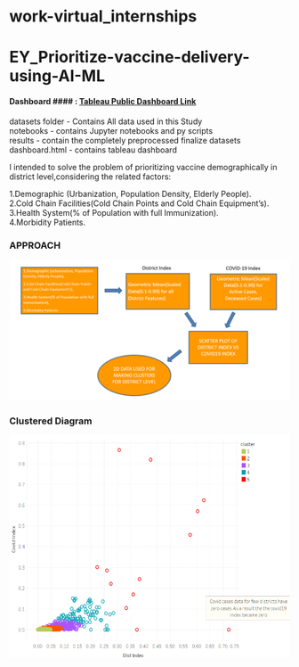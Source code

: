 # work-virtual_internships #

# EY_Prioritize-vaccine-delivery-using-AI-ML #

#### Dashboard #### : [Tableau Public Dashboard Link](https://public.tableau.com/profile/dinesh3497#!/)


datasets folder - Contains All data used in this Study<br/>
notebooks - contains Jupyter notebooks and py scripts<br/>
results - contain the completely preprocessed finalize datasets<br/>
dashboard.html - contains tableau dashboard <br/>



I intended to solve the problem of prioritizing vaccine demographically in district level,considering the related factors:

1.Demographic (Urbanization, Population Density, Elderly People).<br />
2.Cold Chain Facilities(Cold Chain Points and Cold Chain Equipment’s).<br />
3.Health System(% of Population with full Immunization).<br />
4.Morbidity Patients.<br />

### APPROACH ###


![Flow Diagram](https://github.com/dineshy98/EY_Prioritize-vaccine-delivery-using-AI-ML/blob/main/approach%20diagram.PNG  "Flow Diagram")


### Clustered Diagram ###

<img src="https://github.com/dineshy98/EY_Prioritize-vaccine-delivery-using-AI-ML/blob/main/clustered%20covid_index%20vs%20dist_index.PNG" width="650" height="400">





